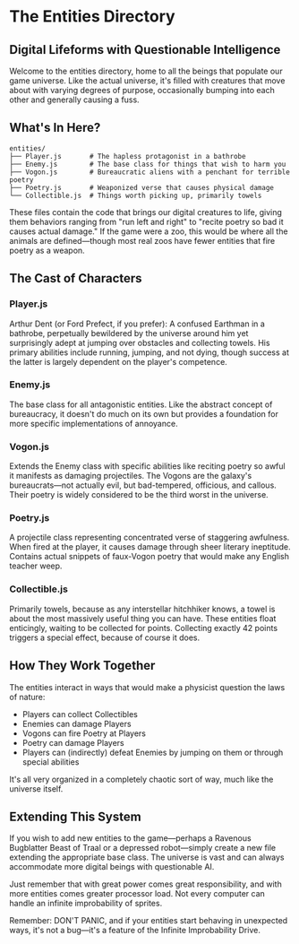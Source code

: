 # The Entities Directory

## Digital Lifeforms with Questionable Intelligence

Welcome to the entities directory, home to all the beings that populate our game universe. Like the actual universe, it's filled with creatures that move about with varying degrees of purpose, occasionally bumping into each other and generally causing a fuss.

## What's In Here?

```
entities/
├── Player.js       # The hapless protagonist in a bathrobe
├── Enemy.js        # The base class for things that wish to harm you
├── Vogon.js        # Bureaucratic aliens with a penchant for terrible poetry
├── Poetry.js       # Weaponized verse that causes physical damage
└── Collectible.js  # Things worth picking up, primarily towels
```

These files contain the code that brings our digital creatures to life, giving them behaviors ranging from "run left and right" to "recite poetry so bad it causes actual damage." If the game were a zoo, this would be where all the animals are defined—though most real zoos have fewer entities that fire poetry as a weapon.

## The Cast of Characters

### Player.js

Arthur Dent (or Ford Prefect, if you prefer): A confused Earthman in a bathrobe, perpetually bewildered by the universe around him yet surprisingly adept at jumping over obstacles and collecting towels. His primary abilities include running, jumping, and not dying, though success at the latter is largely dependent on the player's competence.

### Enemy.js

The base class for all antagonistic entities. Like the abstract concept of bureaucracy, it doesn't do much on its own but provides a foundation for more specific implementations of annoyance.

### Vogon.js

Extends the Enemy class with specific abilities like reciting poetry so awful it manifests as damaging projectiles. The Vogons are the galaxy's bureaucrats—not actually evil, but bad-tempered, officious, and callous. Their poetry is widely considered to be the third worst in the universe.

### Poetry.js

A projectile class representing concentrated verse of staggering awfulness. When fired at the player, it causes damage through sheer literary ineptitude. Contains actual snippets of faux-Vogon poetry that would make any English teacher weep.

### Collectible.js

Primarily towels, because as any interstellar hitchhiker knows, a towel is about the most massively useful thing you can have. These entities float enticingly, waiting to be collected for points. Collecting exactly 42 points triggers a special effect, because of course it does.

## How They Work Together

The entities interact in ways that would make a physicist question the laws of nature:

- Players can collect Collectibles
- Enemies can damage Players
- Vogons can fire Poetry at Players
- Poetry can damage Players
- Players can (indirectly) defeat Enemies by jumping on them or through special abilities

It's all very organized in a completely chaotic sort of way, much like the universe itself.

## Extending This System

If you wish to add new entities to the game—perhaps a Ravenous Bugblatter Beast of Traal or a depressed robot—simply create a new file extending the appropriate base class. The universe is vast and can always accommodate more digital beings with questionable AI.

Just remember that with great power comes great responsibility, and with more entities comes greater processor load. Not every computer can handle an infinite improbability of sprites.

Remember: DON'T PANIC, and if your entities start behaving in unexpected ways, it's not a bug—it's a feature of the Infinite Improbability Drive.